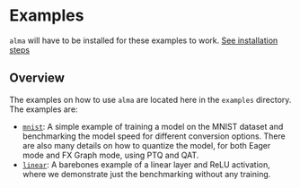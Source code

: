 # Examples

`alma` will have to be installed for these examples to work.
[See installation steps](../README.md#installation)

## Overview
The examples on how to use `alma` are located here in the `examples` directory. The examples are:

- [`mnist`](./mnist/README.md#mnist-example): A simple example of training a model on the MNIST dataset and benchmarking the model
    speed for different conversion options. There are also many details on how to quantize the model,
    for both Eager mode and FX Graph mode, using PTQ and QAT.
- [`linear`](./linear/README.md#simple-linear-example): A barebones example of a linear layer and ReLU activation, where we demonstrate
    just the benchmarking without any training. 


